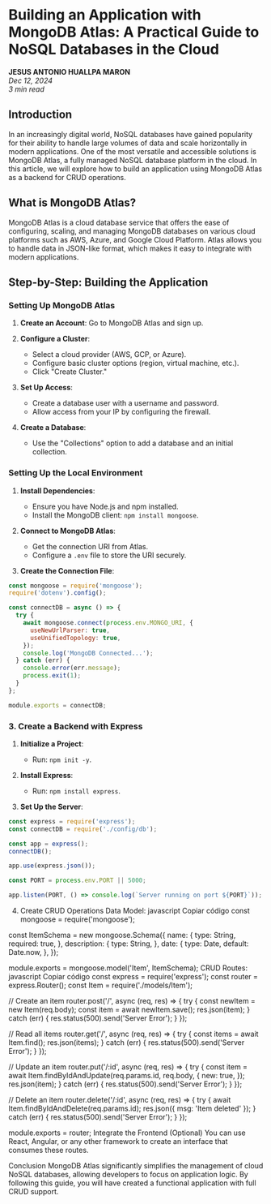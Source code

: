 # Building an Application with MongoDB Atlas: A Practical Guide to NoSQL Databases in the Cloud

**JESUS ANTONIO HUALLPA MARON**  
*Dec 12, 2024*  
*3 min read*

## Introduction
In an increasingly digital world, NoSQL databases have gained popularity for their ability to handle large volumes of data and scale horizontally in modern applications. One of the most versatile and accessible solutions is MongoDB Atlas, a fully managed NoSQL database platform in the cloud. In this article, we will explore how to build an application using MongoDB Atlas as a backend for CRUD operations.

## What is MongoDB Atlas?

MongoDB Atlas is a cloud database service that offers the ease of configuring, scaling, and managing MongoDB databases on various cloud platforms such as AWS, Azure, and Google Cloud Platform. Atlas allows you to handle data in JSON-like format, which makes it easy to integrate with modern applications.

## Step-by-Step: Building the Application

### Setting Up MongoDB Atlas

1. **Create an Account**: Go to MongoDB Atlas and sign up.

2. **Configure a Cluster**:
   - Select a cloud provider (AWS, GCP, or Azure).
   - Configure basic cluster options (region, virtual machine, etc.).
   - Click "Create Cluster."

3. **Set Up Access**:
   - Create a database user with a username and password.
   - Allow access from your IP by configuring the firewall.

4. **Create a Database**:
   - Use the "Collections" option to add a database and an initial collection.

### Setting Up the Local Environment

1. **Install Dependencies**:
   - Ensure you have Node.js and npm installed.
   - Install the MongoDB client: `npm install mongoose`.

2. **Connect to MongoDB Atlas**:
   - Get the connection URI from Atlas.
   - Configure a `.env` file to store the URI securely.

3. **Create the Connection File**:

```javascript
const mongoose = require('mongoose'); 
require('dotenv').config();

const connectDB = async () => {
  try {
    await mongoose.connect(process.env.MONGO_URI, {
      useNewUrlParser: true,
      useUnifiedTopology: true,
    });
    console.log('MongoDB Connected...');
  } catch (err) {
    console.error(err.message);
    process.exit(1);
  }
};

module.exports = connectDB;
```
### 3. Create a Backend with Express

1. **Initialize a Project**:
   - Run: `npm init -y`.

2. **Install Express**:
   - Run: `npm install express`.

3. **Set Up the Server**:

```javascript
const express = require('express');
const connectDB = require('./config/db');

const app = express();
connectDB();

app.use(express.json());

const PORT = process.env.PORT || 5000;

app.listen(PORT, () => console.log(`Server running on port ${PORT}`));

```
4. Create CRUD Operations
Data Model:
javascript
Copiar código
const mongoose = require('mongoose');

const ItemSchema = new mongoose.Schema({
  name: {
    type: String,
    required: true,
  },
  description: {
    type: String,
  },
  date: {
    type: Date,
    default: Date.now,
  },
});

module.exports = mongoose.model('Item', ItemSchema);
CRUD Routes:
javascript
Copiar código
const express = require('express');
const router = express.Router();
const Item = require('./models/Item');

// Create an item
router.post('/', async (req, res) => {
  try {
    const newItem = new Item(req.body);
    const item = await newItem.save();
    res.json(item);
  } catch (err) {
    res.status(500).send('Server Error');
  }
});

// Read all items
router.get('/', async (req, res) => {
  try {
    const items = await Item.find();
    res.json(items);
  } catch (err) {
    res.status(500).send('Server Error');
  }
});

// Update an item
router.put('/:id', async (req, res) => {
  try {
    const item = await Item.findByIdAndUpdate(req.params.id, req.body, {
      new: true,
    });
    res.json(item);
  } catch (err) {
    res.status(500).send('Server Error');
  }
});

// Delete an item
router.delete('/:id', async (req, res) => {
  try {
    await Item.findByIdAndDelete(req.params.id);
    res.json({ msg: 'Item deleted' });
  } catch (err) {
    res.status(500).send('Server Error');
  }
});

module.exports = router;
Integrate the Frontend (Optional)
You can use React, Angular, or any other framework to create an interface that consumes these routes.

Conclusion
MongoDB Atlas significantly simplifies the management of cloud NoSQL databases, allowing developers to focus on application logic. By following this guide, you will have created a functional application with full CRUD support.
